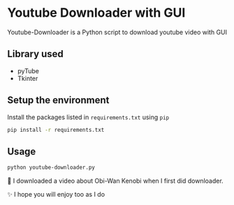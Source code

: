 # Youtube Downloader with GUI

Youtube-Downloader is a Python script to download youtube video with GUI

## Library used
- pyTube
- Tkinter

## Setup the environment

Install the packages listed in `requirements.txt` using `pip`

```bash
pip install -r requirements.txt
```

## Usage

```bash
python youtube-downloader.py
```
:tada: I downloaded a video about Obi-Wan Kenobi when I first did downloader.

:sparkles: I hope you will enjoy too as I do 
